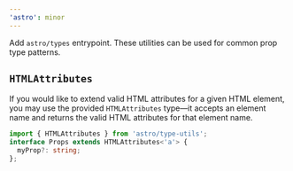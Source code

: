 ```yaml
---
'astro': minor
---
```


Add `astro/types` entrypoint. These utilities can be used for common prop type patterns.

## `HTMLAttributes`

If you would like to extend valid HTML attributes for a given HTML element, you may use the provided `HTMLAttributes` type—it accepts an element name and returns the valid HTML attributes for that element name.

```ts
import { HTMLAttributes } from 'astro/type-utils';
interface Props extends HTMLAttributes<'a'> {
  myProp?: string;
};
```
